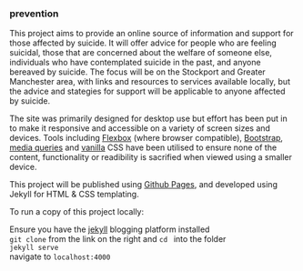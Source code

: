 ### prevention


This project aims to provide an online source of information and support for those affected by suicide. It will offer advice for people who are feeling suicidal, those that are concerned about the welfare of someone else, individuals who have contemplated suicide in the past, and anyone bereaved by suicide. The focus will be on the Stockport and Greater Manchester area, with links and resources to services available locally, but the advice and stategies for support will be applicable to anyone affected by suicide.

The site was primarily designed for desktop use but effort has been put in to make it responsive and accessible on a variety of screen sizes and devices. Tools including [Flexbox](http://flexboxin5.com/) (where browser compatible), [Bootstrap](http://getbootstrap.com/), [media queries](http://mediaqueri.es/) and [vanilla](http://uncyclopedia.wikia.com/wiki/Vanilla) CSS have been utilised to ensure none of the content, functionality or readibility is sacrified when viewed using a smaller device.

This project will be published using [Github Pages](http://stockport.github.io/), and developed using Jekyll for HTML & CSS templating.  

To run a copy of this project locally:

Ensure you have the [jekyll](http://jekyllrb.com/) blogging platform installed  
```git clone``` from the link on the right and ```cd ``` into the folder  
```jekyll serve```  
navigate to ```localhost:4000``` 
